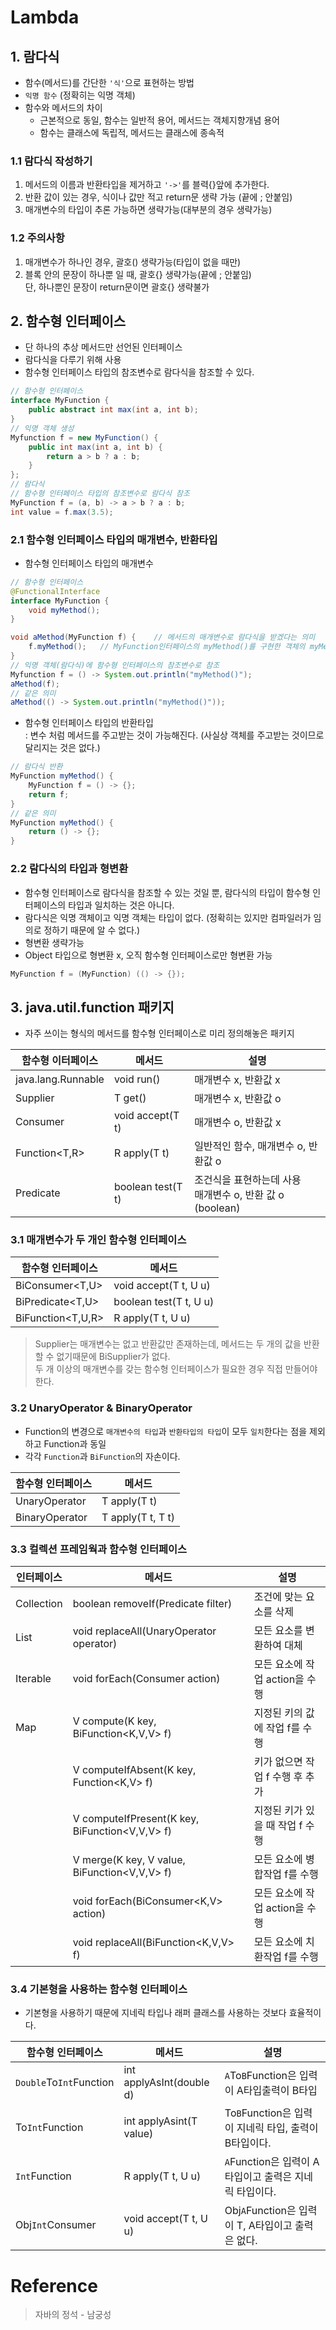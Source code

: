 # Lambda

## 1. 람다식
- 함수(메서드)를 간단한 `'식'`으로 표현하는 방법
- `익명 함수` (정확히는 익명 객체)
- 함수와 메서드의 차이
    + 근본적으로 동일, 함수는 일반적 용어, 메서드는 객체지향개념 용어
    + 함수는 클래스에 독립적, 메서드는 클래스에 종속적

### 1.1 람다식 작성하기
1. 메서드의 이름과 반환타입을 제거하고 `'->'`를 블력{}앞에 추가한다.
2. 반환 값이 있는 경우, 식이나 값만 적고 return문 생략 가능 (끝에 ; 안붙임)
3. 매개변수의 타입이 추론 가능하면 생략가능(대부분의 경우 생략가능)

### 1.2 주의사항
1. 매개변수가 하나인 경우, 괄호() 생략가능(타입이 없을 때만)
2. 블록 안의 문장이 하나뿐 일 때, 괄호{} 생략가능(끝에 ; 안붙임) </br> 
단, 하나뿐인 문장이 return문이면 괄호{} 생략불가

## 2. 함수형 인터페이스
- 단 하나의 추상 메서드만 선언된 인터페이스
- 람다식을 다루기 위해 사용
- 함수형 인터페이스 타입의 참조변수로 람다식을 참조할 수 있다.
```java
// 함수형 인터페이스
interface MyFunction {
    public abstract int max(int a, int b);
}
// 익명 객체 생성
Myfunction f = new MyFunction() {
    public int max(int a, int b) {
        return a > b ? a : b;
    }
};
// 람다식
// 함수형 인터페이스 타입의 참조변수로 람다식 참조
MyFunction f = (a, b) -> a > b ? a : b;
int value = f.max(3.5);
```

### 2.1 함수형 인터페이스 타입의 매개변수, 반환타입
- 함수형 인터페이스 타입의 매개변수
```java
// 함수형 인터페이스
@FunctionalInterface
interface MyFunction {
    void myMethod();
}

void aMethod(MyFunction f) {    // 메서드의 매개변수로 람다식을 받겠다는 의미
    f.myMethod();   // MyFunction인터페이스의 myMethod()를 구현한 객체의 myMethod()를 수행 (람다식 호출)
}
// 익명 객체(람다식)에 함수형 인터페이스의 참조변수로 참조
Myfunction f = () -> System.out.println("myMethod()");
aMethod(f);
// 같은 의미
aMethod(() -> System.out.println("myMethod()"));
```

- 함수형 인터페이스 타입의 반환타입   
: 변수 처럼 메서드를 주고받는 것이 가능해진다. (사실상 객체를 주고받는 것이므로 달리지는 것은 없다.)
```java
// 람다식 반환
MyFunction myMethod() {
    MyFunction f = () -> {};
    return f;
}
// 같은 의미
MyFunction myMethod() {
    return () -> {};
}
```

### 2.2 람다식의 타입과 형변환
- 함수형 인터페이스로 람다식을 참조할 수 있는 것일 뿐, 람다식의 타입이 함수형 인터페이스의 타입과 일치하는 것은 아니다.
- 람다식은 익명 객체이고 익명 객체는 타입이 없다. (정확히는 있지만 컴파일러가 임의로 정하기 때문에 알 수 없다.)
- 형변환 생략가능
- Object 타입으로 형변환 x, 오직 함수형 인터페이스로만 형변환 가능
```java
MyFunction f = (MyFunction) (() -> {});
```

## 3. java.util.function 패키지
- 자주 쓰이는 형식의 메서드를 함수형 인터페이스로 미리 정의해놓은 패키지

| 함수형 이터페이스 | 메서드 | 설명 |
|---|---|---|
| java.lang.Runnable | void run() | 매개변수 x, 반환값 x |
| Supplier<T> | T get() | 매개변수 x, 반환값 o |
| Consumer<T> | void accept(T t) | 매개변수 o, 반환값 x |
| Function<T,R> | R apply(T t) | 일반적인 함수, 매개변수 o, 반환값 o |
| Predicate<T> | boolean test(T t) | 조건식을 표현하는데 사용 </br> 매개변수 o, 반환 값 o (boolean) |

### 3.1 매개변수가 두 개인 함수형 인터페이스

| 함수형 인터페이스 | 메서드 |
|---|---|
| BiConsumer<T,U> | void accept(T t, U u) | 
| BiPredicate<T,U> | boolean test(T t, U u) |
| BiFunction<T,U,R> | R apply(T t, U u) |
> Supplier는 매개변수는 없고 반환값만 존재하는데, 메서드는 두 개의 값을 반환할 수 없기때문에 BiSupplier가 없다.   
> 두 개 이상의 매개변수를 갖는 함수형 인터페이스가 필요한 경우 직접 만들어야한다.

### 3.2 UnaryOperator & BinaryOperator
- Function의 변경으로 `매개변수의 타입`과 `반환타입의 타입`이 모두 `일치`한다는 점을 제외하고 Function과 동일
- 각각 `Function`과 `BiFunction`의 자손이다.

| 함수형 인터페이스 | 메서드 |
|---|---|
| UnaryOperator<T> | T apply(T t) |
| BinaryOperator<T>| T apply(T t, T t) |

### 3.3 컬렉션 프레임웍과 함수형 인터페이스

| 인터페이스 | 메서드 | 설명 |
|---|---|---|
| Collection | boolean removeIf(Predicate<E> filter) | 조건에 맞는 요소를 삭제 |
| List | void replaceAll(UnaryOperator<E> operator) | 모든 요소를 변환하여 대체 |
| Iterable | void forEach(Consumer<T> action) | 모든 요소에 작업 action을 수행 |
| Map | V compute(K key, BiFunction<K,V,V> f) | 지정된 키의 값에 작업 f를 수행 |
| | V computeIfAbsent(K key, Function<K,V> f) | 키가 없으면 작업 f 수행 후 추가 |
| | V computeIfPresent(K key, BiFunction<V,V,V> f) | 지정된 키가 있을 때 작업 f 수행 |
| | V merge(K key, V value, BiFunction<V,V,V> f) | 모든 요소에 병합작업 f를 수행 | 
| | void forEach(BiConsumer<K,V> action) | 모든 요소에 작업 action을 수행 |
| | void replaceAll(BiFunction<K,V,V> f) | 모든 요소에 치환작업 f를 수행 |

### 3.4 기본형을 사용하는 함수형 인터페이스
- 기본형을 사용하기 때문에 지네릭 타입나 래퍼 클래스를 사용하는 것보다 효율적이다.

| 함수형 인터페이스 | 메서드 | 설명 |
|---|---|---|
| `Double`To`Int`Function | int applyAsInt(double d) |`A`To`B`Function은 입력이 A타입출력이 B타입 |
| To`Int`Function<T> | int applyAsint(T value) | To`B`Function은 입력이 지네릭 타입, 출력이 B타입이다. |
| `Int`Function<R> | R apply(T t, U u) | `A`Function은 입력이 A타입이고 출력은 지네릭 타입이다. |
| Obj`Int`Consumer<T> | void accept(T t, U u) | Obj`A`Function은 입력이 T, A타입이고 출력은 없다. |

# Reference
> 자바의 정석 - 남궁성
